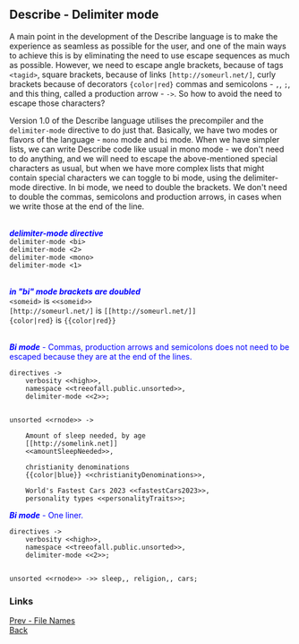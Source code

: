 ## Describe - Delimiter mode

A main point in the development of the Describe language is to make the experience as seamless as possible for the user, and one of the main ways to achieve this is by eliminating the need to use escape sequences as much as possible. However, we need to escape angle brackets, because of tags ```<tagid>```, square brackets, because of links ```[http://someurl.net/]```, curly brackets because of decorators ```{color|red}``` commas and semicolons - ```,```, ```;```, and this thing, called a production arrow - ```->```. So how to avoid the need to escape those characters?

Version 1.0 of the Describe language utilises the precompiler and the ```delimiter-mode``` directive to do just that. Basically, we have two modes or flavors of the language - ```mono``` mode and ```bi``` mode. When we have simpler lists, we can write Describe code like usual in mono mode - we don't need to do anything, and we will need to escape the above-mentioned special characters as usual, but when we have more complex lists that might contain special characters we can toggle to bi mode, using the delimiter-mode directive. In bi mode, we need to double the brackets. We don't need to double the commas, semicolons and production arrows, in cases when we write those at the end of the line.<br><br>

<span style="color:blue">**_delimiter-mode directive_**</span><br>
```delimiter-mode <bi>```<br>
```delimiter-mode <2>```<br>
```delimiter-mode <mono>```<br>
```delimiter-mode <1>```<br><br>

<span style="color:blue">**_in "bi" mode brackets are doubled_**</span><br>
```<someid>``` is ```<<someid>>```<br>
```[http://someurl.net/]``` is ```[[http://someurl.net/]]```<br>
```{color|red}``` is ```{{color|red}}```<br><br>


<span style="color:blue">**_Bi mode_** - Commas, production arrows and semicolons does not need to be escaped because they are at the end of the lines.</span><br>
```
directives ->
	verbosity <<high>>,
	namespace <<treeofall.public.unsorted>>,
	delimiter-mode <<2>>;


unsorted <<rnode>> ->

	Amount of sleep needed, by age 
	[[http://somelink.net]]
	<<amountSleepNeeded>>,
	
	christianity denominations 
	{{color|blue}} <<christianityDenominations>>,
	
	World's Fastest Cars 2023 <<fastestCars2023>>,
	personality types <<personalityTraits>>;
```

<span style="color:blue">**_Bi mode_** - One liner.</span><br>
```
directives ->
	verbosity <<high>>,
	namespace <<treeofall.public.unsorted>>,
	delimiter-mode <<2>>;


unsorted <<rnode>> ->> sleep,, religion,, cars;
```

### Links
[Prev - File Names](./File-Names.md)<br>
[Back](../Home.md)
